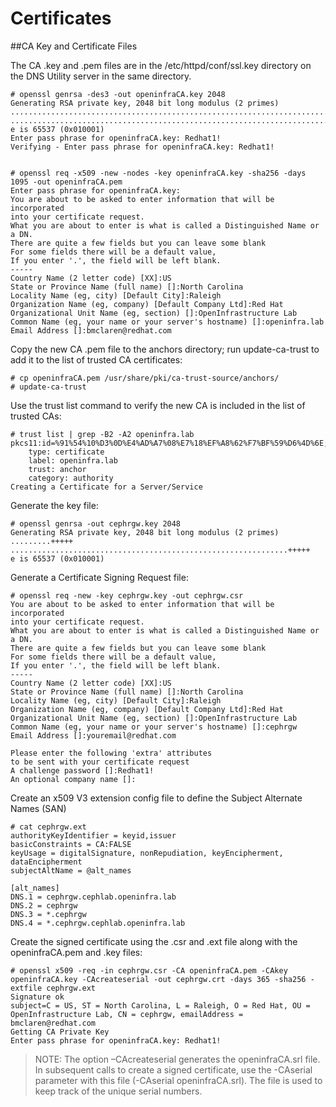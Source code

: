 # Certificates

##CA Key and Certificate Files

 The CA .key and .pem files are in the /etc/httpd/conf/ssl.key directory on the DNS Utility server in the same directory.

```
# openssl genrsa -des3 -out openinfraCA.key 2048
Generating RSA private key, 2048 bit long modulus (2 primes)
.......................................................................................................................................+++++
...........................................................................................+++++
e is 65537 (0x010001)
Enter pass phrase for openinfraCA.key: Redhat1!
Verifying - Enter pass phrase for openinfraCA.key: Redhat1!


# openssl req -x509 -new -nodes -key openinfraCA.key -sha256 -days 1095 -out openinfraCA.pem
Enter pass phrase for openinfraCA.key:
You are about to be asked to enter information that will be incorporated
into your certificate request.
What you are about to enter is what is called a Distinguished Name or a DN.
There are quite a few fields but you can leave some blank
For some fields there will be a default value,
If you enter '.', the field will be left blank.
-----
Country Name (2 letter code) [XX]:US
State or Province Name (full name) []:North Carolina
Locality Name (eg, city) [Default City]:Raleigh
Organization Name (eg, company) [Default Company Ltd]:Red Hat
Organizational Unit Name (eg, section) []:OpenInfrastructure Lab
Common Name (eg, your name or your server's hostname) []:openinfra.lab
Email Address []:bmclaren@redhat.com
```

Copy the new CA .pem file to the anchors directory; run update-ca-trust to add it to the list of trusted CA certificates:

```
# cp openinfraCA.pem /usr/share/pki/ca-trust-source/anchors/
# update-ca-trust
```

Use the trust list command to verify the new CA is included in the list of trusted CAs:

```
# trust list | grep -B2 -A2 openinfra.lab 
pkcs11:id=%91%54%10%D3%0D%E4%AD%A7%08%E7%18%EF%A8%62%F7%BF%59%D6%4D%6E;type=cert
    type: certificate
    label: openinfra.lab
    trust: anchor
    category: authority
Creating a Certificate for a Server/Service
```

Generate the key file:

```
# openssl genrsa -out cephrgw.key 2048
Generating RSA private key, 2048 bit long modulus (2 primes)
.........+++++
..............................................................+++++
e is 65537 (0x010001)
```

Generate a Certificate Signing Request file:

```
# openssl req -new -key cephrgw.key -out cephrgw.csr
You are about to be asked to enter information that will be incorporated
into your certificate request.
What you are about to enter is what is called a Distinguished Name or a DN.
There are quite a few fields but you can leave some blank
For some fields there will be a default value,
If you enter '.', the field will be left blank.
-----
Country Name (2 letter code) [XX]:US
State or Province Name (full name) []:North Carolina
Locality Name (eg, city) [Default City]:Raleigh
Organization Name (eg, company) [Default Company Ltd]:Red Hat
Organizational Unit Name (eg, section) []:OpenInfrastructure Lab
Common Name (eg, your name or your server's hostname) []:cephrgw 
Email Address []:youremail@redhat.com

Please enter the following 'extra' attributes
to be sent with your certificate request
A challenge password []:Redhat1!
An optional company name []:      
```

Create an x509 V3 extension config file to define the Subject Alternate Names (SAN)

```
# cat cephrgw.ext
authorityKeyIdentifier = keyid,issuer
basicConstraints = CA:FALSE
keyUsage = digitalSignature, nonRepudiation, keyEncipherment, dataEncipherment
subjectAltName = @alt_names

[alt_names]
DNS.1 = cephrgw.cephlab.openinfra.lab
DNS.2 = cephrgw
DNS.3 = *.cephrgw
DNS.4 = *.cephrgw.cephlab.openinfra.lab
```

Create the signed certificate using the .csr and .ext file along with the openinfraCA.pem and .key files:

```
# openssl x509 -req -in cephrgw.csr -CA openinfraCA.pem -CAkey openinfraCA.key -CAcreateserial -out cephrgw.crt -days 365 -sha256 -extfile cephrgw.ext
Signature ok
subject=C = US, ST = North Carolina, L = Raleigh, O = Red Hat, OU = OpenInfrastructure Lab, CN = cephrgw, emailAddress = bmclaren@redhat.com
Getting CA Private Key
Enter pass phrase for openinfraCA.key: Redhat1!
```


> NOTE: The option –CAcreateserial generates the openinfraCA.srl file.  In subsequent calls to create a signed certificate, use the -CAserial parameter with this file (-CAserial openinfraCA.srl).  The file is used to keep track of the unique serial numbers.

